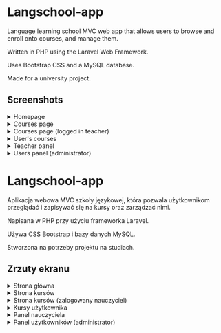 # Langschool-app

Language learning school MVC web app that allows users to browse and enroll onto courses, and manage them.

Written in PHP using the Laravel Web Framework.

Uses Bootstrap CSS and a MySQL database.

Made for a university project.

## Screenshots

<details>
<summary>Homepage</summary>

![Homepage](./images/homepage.png)
</details>

<details>
<summary>Courses page</summary>

![Courses page](./images/courses.png)
</details>

<details>
<summary>Courses page (logged in teacher)</summary>

![Courses page (logged in teacher)](./images/teacher%20courses.png)
</details>

<details>
<summary>User's courses</summary>

![User's courses](./images/user%20courses.png)
</details>

<details>
<summary>Teacher panel</summary>

![Teacher panel](./images/teacher%20panel.png)
</details>

<details>
<summary>Users panel (administrator)</summary>

![Users panel](./images/users.png)
</details>

#
# Langschool-app

Aplikacja webowa MVC szkoły językowej, która pozwala użytkownikom przeglądać i zapisywać się na kursy oraz zarządzać nimi.

Napisana w PHP przy użyciu frameworka Laravel.

Używa CSS Bootstrap i bazy danych MySQL.

Stworzona na potrzeby projektu na studiach.

## Zrzuty ekranu

<details>
<summary>Strona główna</summary>

![Strona główna](./images/homepage.png)
</details>

<details>
<summary>Strona kursów</summary>

![Strona kursów](./images/courses.png)
</details>

<details>
<summary>Strona kursów (zalogowany nauczyciel)</summary>

![Strona kursów (zalogowany nauczyciel)](./images/teacher%20courses.png)
</details>

<details>
<summary>Kursy użytkownika</summary>

![Kursy użytkownika](./images/user%20courses.png)
</details>

<details>
<summary>Panel nauczyciela</summary>

![Panel nauczyciela](./images/teacher%20panel.png)
</details>

<details>
<summary>Panel użytkowników (administrator)</summary>

![Panel użytkowników](./images/users.png)
</details>
